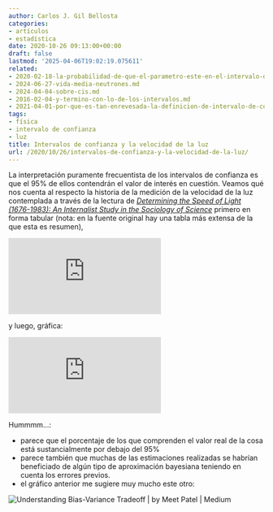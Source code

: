 ```yaml
---
author: Carlos J. Gil Bellosta
categories:
- artículos
- estadística
date: 2020-10-26 09:13:00+00:00
draft: false
lastmod: '2025-04-06T19:02:19.075611'
related:
- 2020-02-18-la-probabilidad-de-que-el-parametro-este-en-el-intervalo-de-confianza-es-95.md
- 2024-06-27-vida-media-neutrones.md
- 2024-04-04-sobre-cis.md
- 2016-02-04-y-termino-con-lo-de-los-intervalos.md
- 2021-04-01-por-que-es-tan-enrevesada-la-definicion-de-intervalo-de-confianza.md
tags:
- física
- intervalo de confianza
- luz
title: Intervalos de confianza y la velocidad de la luz
url: /2020/10/26/intervalos-de-confianza-y-la-velocidad-de-la-luz/
---
```


La interpretación puramente frecuentista de los intervalos de confianza es que el 95% de ellos contendrán el valor de interés en cuestión. Veamos qué nos cuenta al respecto la historia de la medición de la velocidad de la luz contemplada a través de la lectura de _[Determining the Speed of Light (1676-1983): An Internalist Study in the Sociology of Science](https://www.cairn-int.info/article-E_ANSO_132_0359--determining-the-speed-of-light.htm#)_ primero en forma tabular (nota: en la fuente original hay una tabla más extensa de la que esta es resumen),

![Table 2](https://www.cairn-int.info/loadimg.php?FILE=E_ANSO/E_ANSO_132/E_ANSO_132_0359/E_ANSO_132_0359_img008.jpg)

y luego, gráfica:

![Figure 3](https://www.cairn-int.info/loadimg.php?FILE=E_ANSO/E_ANSO_132/E_ANSO_132_0359/E_ANSO_132_0359_img009.jpg)

Hummmm...:

* parece que el porcentaje de los que comprenden el valor real de la cosa está sustancialmente por debajo del 95%
* parece también que muchas de las estimaciones realizadas se habrían beneficiado de algún tipo de aproximación bayesiana teniendo en cuenta los errores previos.
* el gráfico anterior me sugiere muy mucho este otro:

![Understanding Bias-Variance Tradeoff | by Meet Patel | Medium](https://miro.medium.com/max/544/1*Y-yJiR0FzMgchPA-Fm5c1Q.jpeg)
